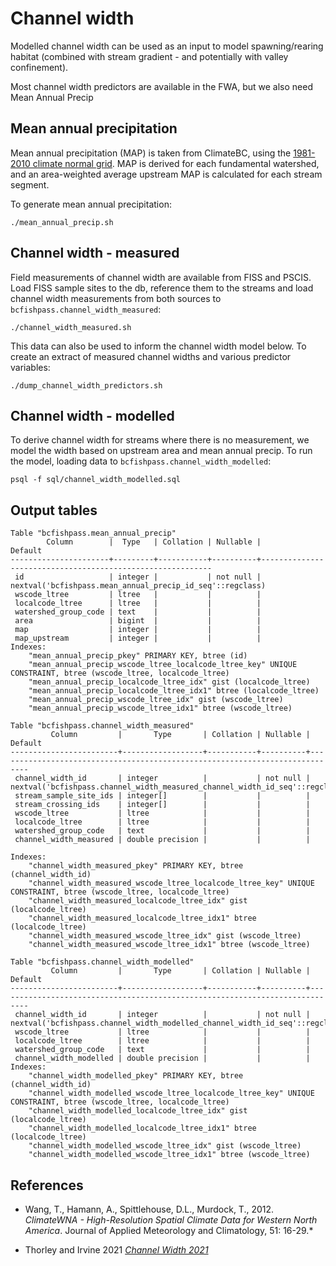 # Channel width

Modelled channel width can be used as an input to model spawning/rearing habitat (combined with stream gradient - and potentially with valley confinement).

Most channel width predictors are available in the FWA, but we also need Mean Annual Precip

## Mean annual precipitation

Mean annual precipitation (MAP) is taken from ClimateBC, using the [1981-2010 climate normal grid](http://raster.climatebc.ca/download/Normal_1981_2010MSY/Normal_1981_2010_annual.zip).  MAP is derived for each fundamental watershed, and an area-weighted average upstream MAP is calculated for each stream segment.

To generate mean annual precipitation:

    ./mean_annual_precip.sh

## Channel width - measured

Field measurements of channel width are available from FISS and PSCIS.
Load FISS sample sites to the db, reference them to the streams and load channel width measurements from both sources to `bcfishpass.channel_width_measured`:

    ./channel_width_measured.sh

This data can also be used to inform the channel width model below.
To create an extract of measured channel widths and various predictor variables:

    ./dump_channel_width_predictors.sh

## Channel width - modelled

To derive channel width for streams where there is no measurement, we model the width based on upstream area and mean annual precip.
To run the model, loading data to `bcfishpass.channel_width_modelled`:

    psql -f sql/channel_width_modelled.sql


## Output tables

```
Table "bcfishpass.mean_annual_precip"
        Column        |  Type   | Collation | Nullable |                          Default
----------------------+---------+-----------+----------+-----------------------------------------------------------
 id                   | integer |           | not null | nextval('bcfishpass.mean_annual_precip_id_seq'::regclass)
 wscode_ltree         | ltree   |           |          |
 localcode_ltree      | ltree   |           |          |
 watershed_group_code | text    |           |          |
 area                 | bigint  |           |          |
 map                  | integer |           |          |
 map_upstream         | integer |           |          |
Indexes:
    "mean_annual_precip_pkey" PRIMARY KEY, btree (id)
    "mean_annual_precip_wscode_ltree_localcode_ltree_key" UNIQUE CONSTRAINT, btree (wscode_ltree, localcode_ltree)
    "mean_annual_precip_localcode_ltree_idx" gist (localcode_ltree)
    "mean_annual_precip_localcode_ltree_idx1" btree (localcode_ltree)
    "mean_annual_precip_wscode_ltree_idx" gist (wscode_ltree)
    "mean_annual_precip_wscode_ltree_idx1" btree (wscode_ltree)
```
```
Table "bcfishpass.channel_width_measured"
         Column         |       Type       | Collation | Nullable |                                   Default
------------------------+------------------+-----------+----------+-----------------------------------------------------------------------------
 channel_width_id       | integer          |           | not null | nextval('bcfishpass.channel_width_measured_channel_width_id_seq'::regclass)
 stream_sample_site_ids | integer[]        |           |          |
 stream_crossing_ids    | integer[]        |           |          |
 wscode_ltree           | ltree            |           |          |
 localcode_ltree        | ltree            |           |          |
 watershed_group_code   | text             |           |          |
 channel_width_measured | double precision |           |          |

Indexes:
    "channel_width_measured_pkey" PRIMARY KEY, btree (channel_width_id)
    "channel_width_measured_wscode_ltree_localcode_ltree_key" UNIQUE CONSTRAINT, btree (wscode_ltree, localcode_ltree)
    "channel_width_measured_localcode_ltree_idx" gist (localcode_ltree)
    "channel_width_measured_localcode_ltree_idx1" btree (localcode_ltree)
    "channel_width_measured_wscode_ltree_idx" gist (wscode_ltree)
    "channel_width_measured_wscode_ltree_idx1" btree (wscode_ltree)
```


```
Table "bcfishpass.channel_width_modelled"
         Column         |       Type       | Collation | Nullable |                                   Default
------------------------+------------------+-----------+----------+-----------------------------------------------------------------------------
 channel_width_id       | integer          |           | not null | nextval('bcfishpass.channel_width_modelled_channel_width_id_seq'::regclass)
 wscode_ltree           | ltree            |           |          |
 localcode_ltree        | ltree            |           |          |
 watershed_group_code   | text             |           |          |
 channel_width_modelled | double precision |           |          |
Indexes:
    "channel_width_modelled_pkey" PRIMARY KEY, btree (channel_width_id)
    "channel_width_modelled_wscode_ltree_localcode_ltree_key" UNIQUE CONSTRAINT, btree (wscode_ltree, localcode_ltree)
    "channel_width_modelled_localcode_ltree_idx" gist (localcode_ltree)
    "channel_width_modelled_localcode_ltree_idx1" btree (localcode_ltree)
    "channel_width_modelled_wscode_ltree_idx" gist (wscode_ltree)
    "channel_width_modelled_wscode_ltree_idx1" btree (wscode_ltree)
```


## References

- Wang, T., Hamann, A., Spittlehouse, D.L., Murdock, T., 2012. *ClimateWNA - High-Resolution Spatial Climate Data for Western North America*. Journal of Applied Meteorology and Climatology, 51: 16-29.*

- Thorley and Irvine 2021 [*Channel Width 2021*](https://github.com/NewGraphEnvironment/fish_passage_bulkley_2020_reporting/blob/master/docs/channel-width-21.pdf)